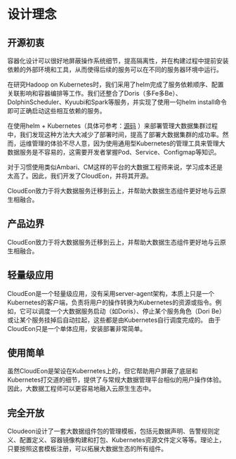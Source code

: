 # 设计理念

## 开源初衷
容器化设计可以很好地屏蔽操作系统细节，提高隔离性，并在构建过程中提前安装依赖的外部环境和工具，从而使得后续的服务可以在不同的服务器环境中运行。

在研究Hadoop on Kubernetes时，我们采用了helm完成了服务依赖顺序、配置关联影响和容器编排等工作。我们还整合了Doris（多Fe多Be）、DolphinScheduler、Kyuubi和Spark等服务，并实现了使用一句helm install命令即可正确启动这些相互依赖的服务。

在使用helm + Kubernetes（具体可参考：[源码](https://github.com/Kyofin/hadoop-k8s) ）来部署管理大数据集群过程中，我们发现这种方法大大减少了部署时间，提高了部署大数据集群的成功率。然而，运维管理的体验不尽人意，因为使用通用型Kubernetes的管理工具来管理大数据服务是不容易的，这需要开发者掌握Pod、Service、Configmap等知识。

对于习惯使用类似Ambari、CM这样的平台的大数据工程师来说，学习成本还是太高了。因此，我们开发了CloudEon，并将其开源。

CloudEon致力于将大数据服务迁移到云上，并帮助大数据生态组件更好地与云原生相融合。


## 产品边界
CloudEon致力于将大数据服务迁移到云上，并帮助大数据生态组件更好地与云原生相融合。


## 轻量级应用
CloudEon是一个轻量级应用，没有采用server-agent架构，本质上只是一个Kubernetes的客户端，负责将用户的操作转换为Kubernetes的资源或指令。例如，它可以调度一个大数据服务启动（如Doris）、停止某个服务角色（Dori Be）或让某个服务挂掉后自动拉起，这些都是由Kubernetes自行调度完成的。
由于CloudEon只是一个单体应用，安装部署非常简单。  

## 使用简单
虽然CloudEon是架设在Kubernetes上的，但它帮助用户屏蔽了底层和Kubernetes打交道的细节，提供了与常规大数据管理平台相似的用户操作体验。因此，大数据工程师可以更容易地融入云原生生态中。  

## 完全开放
Cloudeon设计了一套大数据组件包的管理模板，包括元数据声明、告警规则定义、配置定义、容器镜像构建和打包、Kubernetes资源文件定义等等。理论上，只要按照这套模板注册，可以拓展大数据生态的所有组件。  